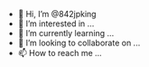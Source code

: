 - 👋 Hi, I’m @842jpking
- 👀 I’m interested in ...
- 🌱 I’m currently learning ...
- 💞️ I’m looking to collaborate on ...
- 📫 How to reach me ...

<!---
842jpking/842jpking is a ✨ special ✨ repository because its `README.md` (this file) appears on your GitHub profile.
You can click the Preview link to take a look at your changes.
--->
